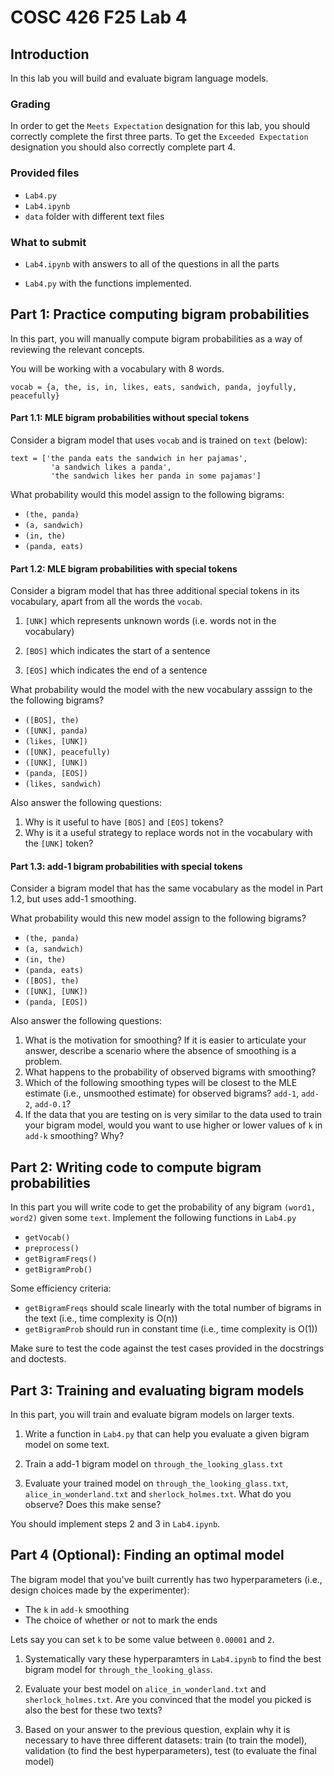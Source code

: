 # COSC 426 F25 Lab 4

## Introduction

In this lab you will build and evaluate bigram language models. 

### Grading
In order to get the `Meets Expectation` designation for this lab, you should correctly complete the first three parts. To get the `Exceeded Expectation` designation you should also correctly complete part 4. 

### Provided files
- `Lab4.py`
- `Lab4.ipynb`
- `data` folder with different text files

### What to submit
- `Lab4.ipynb` with answers to all of the questions in all the parts

- `Lab4.py` with the functions implemented. 

## Part 1: Practice computing bigram probabilities

In this part, you will manually compute bigram probabilities as a way of reviewing the relevant concepts. 

You will be working with a vocabulary with 8 words. 

```
vocab = {a, the, is, in, likes, eats, sandwich, panda, joyfully, peacefully}
```

#### Part 1.1: MLE bigram probabilities without special tokens

Consider a bigram model that uses `vocab` and is trained on `text` (below):

```
text = ['the panda eats the sandwich in her pajamas',
         'a sandwich likes a panda',
         'the sandwich likes her panda in some pajamas']
```

What probability would this model assign to the following bigrams: 

- `(the, panda)`
- `(a, sandwich)`
- `(in, the)`
- `(panda, eats)`


#### Part 1.2: MLE bigram probabilities with special tokens

Consider a bigram model that has three additional special tokens in its vocabulary, apart from all the words the `vocab`. 

1. `[UNK]` which represents unknown words (i.e. words not in the vocabulary)

2.  `[BOS]` which indicates the start of a sentence

3.  `[EOS]` which indicates the end of a sentence

What probability would the model with the new vocabulary asssign to the the following bigrams?

- `([BOS], the)`
- `([UNK], panda)`
- `(likes, [UNK])`
- `([UNK], peacefully)`
- `([UNK], [UNK])`
- `(panda, [EOS])`
- `(likes, sandwich)`


Also answer the following questions: 


1. Why is it useful to have `[BOS]` and `[EOS]` tokens?
2. Why is it a useful strategy to replace words not in the vocabulary with the `[UNK]` token? 


#### Part 1.3: add-1 bigram probabilities with special tokens

Consider a bigram model that has the same vocabulary as the model in Part 1.2, but uses add-1 smoothing. 

What probability would this new model assign to the following bigrams? 

- `(the, panda)`
- `(a, sandwich)`
- `(in, the)`
- `(panda, eats)`
- `([BOS], the)`
- `([UNK], [UNK])`
- `(panda, [EOS])`

Also answer the following questions: 

1. What is the motivation for smoothing? If it is easier to articulate your answer, describe a scenario where the absence of smoothing is a problem. 
2. What happens to the probability of observed bigrams with smoothing? 
3. Which of the following smoothing types will be closest to the MLE estimate (i.e., unsmoothed estimate) for observed bigrams? `add-1`, `add-2`, `add-0.1`?
4. If the data that you are testing on is very similar to the data used to train your bigram model, would you want to use higher or lower values of `k` in `add-k` smoothing? Why? 


## Part 2: Writing code to compute bigram probabilities

In this part you will write code to get the probability of any bigram `(word1, word2)` given some `text`. Implement the following functions in `Lab4.py`

- `getVocab()`
- `preprocess()`
- `getBigramFreqs()`
- `getBigramProb()`


Some efficiency criteria:

*  `getBigramFreqs` should scale linearly with the total number of bigrams in the text (i.e., time complexity is O(n))
*  `getBigramProb` should run in constant time (i.e., time complexity is O(1))

Make sure to test the code against the test cases provided in the docstrings and doctests. 

## Part 3: Training and evaluating bigram models

In this part, you will train and evaluate bigram models on larger texts. 

1. Write a function in `Lab4.py` that can help you evaluate a given bigram model on some text. 

2. Train a add-1 bigram model on `through_the_looking_glass.txt` 

3. Evaluate your trained model on `through_the_looking_glass.txt`, `alice_in_wonderland.txt` and `sherlock_holmes.txt`. What do you observe? Does this make sense? 

You should implement steps 2 and 3 in `Lab4.ipynb`. 

## Part 4 (Optional): Finding an optimal model  

The bigram model that you've built currently has two hyperparameters (i.e., design choices made by the experimenter): 

* The `k` in `add-k` smoothing
* The choice of whether or not to mark the ends

Lets say you can set `k` to be some value between `0.00001` and `2`. 

1. Systematically vary these hyperparamters in `Lab4.ipynb` to find the best bigram model for `through_the_looking_glass`. 

2. Evaluate your best model on `alice_in_wonderland.txt` and `sherlock_holmes.txt`. Are you convinced that the model you picked is also the best for these two texts? 

3. Based on your answer to the previous question, explain why it is necessary to have three different datasets: train (to train the model), validation (to find the best hyperparameters), test (to evaluate the final model)






